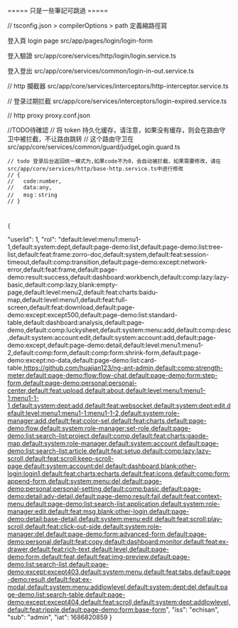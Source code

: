 ===== 只是一些筆記可跳過 =====

// tsconfig.json > compilerOptions > path  定義縮路徑寫


登入頁 login page
src/app/pages/login/login-form


登入驗證
src/app/core/services/http/login/login.service.ts

登入登出
src/app/core/services/common/login-in-out.service.ts


// http 攔截器
src/app/core/services/interceptors/http-interceptor.service.ts


// 登录过期拦截
src/app/core/services/interceptors/login-expired.service.ts


// http  proxy
proxy.conf.json



//TODO待確認
// 将 token 持久化缓存，请注意，如果没有缓存，则会在路由守卫中被拦截，不让路由跳转
// 这个路由守卫在src/app/core/services/common/guard/judgeLogin.guard.ts


    // todo 登录后台返回统一模式为,如果code不为0，会自动被拦截，如果需要修改，请在src/app/core/services/http/base-http.service.ts中进行修改
    // {
    //   code:number,
    //   data:any,
    //   msg：string
    // }



    {
  "userId": 1,
  "rol": "default:level:menu1:menu1-1,default:system:dept,default:page-demo:list,default:page-demo:list:tree-list,default:feat:frame:zorro-doc,default:system,default:feat:session-timeout,default:comp:transition,default:page-demo:except:network-error,default:feat:frame,default:page-demo:result:success,default:dashboard:workbench,default:comp:lazy:lazy-basic,default:comp:lazy,blank:empty-page,default:level:menu2,default:feat:charts:baidu-map,default:level:menu1,default:feat:full-screen,default:feat:download,default:page-demo:except:except500,default:page-demo:list:standard-table,default:dashboard:analysis,default:page-demo,default:comp:luckysheet,default:system:menu:add,default:comp:desc,default:system:account:edit,default:system:account:add,default:page-demo:except,default:page-demo:detail,default:level:menu1:menu1-2,default:comp:form,default:comp:form:shrink-form,default:page-demo:except:no-data,default:page-demo:list:card-table,https://github.com/huajian123/ng-ant-admin,default:comp:strength-meter,default:page-demo:flow:flow-chat,default:page-demo:form:step-form,default:page-demo:personal:personal-center,default:feat:upload,default:about,default:level:menu1:menu1-1:menu1-1-1,default:system:dept:add,default:feat:websocket,default:system:dept:edit,default:level:menu1:menu1-1:menu1-1-2,default:system:role-manager:add,default:feat:color-sel,default:feat:charts,default:page-demo:flow,default:system:role-manager:set-role,default:page-demo:list:search-list:project,default:comp,default:feat:charts:gaode-map,default:system:role-manager,default:system:account,default:page-demo:list:search-list:article,default:feat:setup,default:comp:lazy:lazy-scroll,default:feat:scroll:keep-scroll-page,default:system:account:del,default:dashboard,blank:other-login:login1,default:feat:charts:echarts,default:feat:icons,default:comp:form:append-form,default:system:menu:del,default:page-demo:personal:personal-setting,default:comp:basic,default:page-demo:detail:adv-detail,default:page-demo:result:fail,default:feat:context-menu,default:page-demo:list:search-list:application,default:system:role-manager:edit,default:feat:msg,blank:other-login,default:page-demo:detail:base-detail,default:system:menu:edit,default:feat:scroll:play-scroll,default:feat:click-out-side,default:system:role-manager:del,default:page-demo:form:advanced-form,default:page-demo:personal,default:feat:copy,default:dashboard:monitor,default:feat:ex-drawer,default:feat:rich-text,default:level,default:page-demo:form,default:feat,default:feat:img-preview,default:page-demo:list:search-list,default:page-demo:except:except403,default:system:menu,default:feat:tabs,default:page-demo:result,default:feat:ex-modal,default:system:menu:addlowlevel,default:system:dept:del,default:page-demo:list:search-table,default:page-demo:except:except404,default:feat:scroll,default:system:dept:addlowlevel,default:feat:ripple,default:page-demo:form:base-form",
  "iss": "echisan",
  "sub": "admin",
  "iat": 1686820859
}